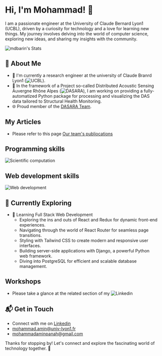 # Hi, I'm Mohammad! 👋

I am a passionate engineer at the University of Claude Bernard Lyon1 (UCBL), driven by a curiosity for technology and a love for learning new things. My journey involves delving into the world of computer science, exploring new ideas, and sharing my insights with the community.

![mdbarin's Stats](https://github-readme-stats.vercel.app/api?username=mdbarin&theme=vue-dark&show_icons=true&hide_border=true&count_private=true)

## 🚀 About Me

- 🔭 I'm currently a research engineer at the university of Claude Branrd Lyon1 (![UCBL](https://www.univ-lyon1.fr/)).
- 📝 In the framework of a Project so-called Distributed Acoustic Sensing Auvergne Rhône Alpes (![DASARA](https://dasara.univ-lyon1.fr/)), I am working on providing a fully-automatized Python package for processing and visualizing the DAS data tailored to Structural Health Monitoring.
- 🌐 Proud member of the [DASARA Team](https://dasara.univ-lyon1.fr/team/).

## My Articles
- Please refer to this page [Our team's publiocations](https://dasara.univ-lyon1.fr/publications/)


## Programming skills
![Scientific computation](https://skillicons.dev/icons?i=js,anaconda,bash,fortran,py,pytorch,github,octave,docker)
## Web development skills
![Web development](https://skillicons.dev/icons?i=js,html,css,jquery,redis,bootstrap,react,django,postgresql)


## 🌱 Currently Exploring

- 🚀 Learning Full Stack Web Development
  - Exploring the ins and outs of React and Redux for dynamic front-end experiences.
  - Navigating through the world of React Router for seamless page transitions.
  - Styling with Tailwind CSS to create modern and responsive user interfaces.
  - Building server-side applications with Django, a powerful Python web framework.
  - Diving into PostgreSQL for efficient and scalable database management.

 ## Workshops

- Please take a glance at the related section of my ![Linkedin](https://www.linkedin.com/in/mdaminpanah/)


## 📬 Get in Touch

- Connect with me on [Linkedin](https://www.linkedin.com/in/mdaminpanah/)
- mohammad.amin@univ-lyon1.fr
- mohammadaminpanah@gmail.com

  
Thanks for stopping by! Let's connect and explore the fascinating world of technology together. 🚀



<!--

Here are some ideas to get you started:

- 🔭 I’m currently working on ...
- 🌱 I’m currently learning ...
- 👯 I’m looking to collaborate on ...
- 🤔 I’m looking for help with ...
- 💬 Ask me about ...
- 📫 How to reach me: ...
- 😄 Pronouns: ...
- ⚡ Fun fact: ...
-->


